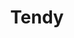 ---
title: "Tendy"
url: /ciudad-autonoma-de-buenos-aires/tendy-elpidio-gonzalez/
shop: supermercado
---